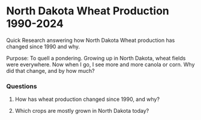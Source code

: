 # North Dakota Wheat Production 1990-2024

Quick Research answering how North Dakota Wheat production has changed since 1990 and why.

Purpose: To quell a pondering. Growing up in North Dakota, wheat fields were everywhere.  Now when I go, I see more and more canola or corn.  Why did that change, and by how much? 




### Questions
1. How has wheat production changed since 1990, and why?

2. Which crops are mostly grown in North Dakota today?
